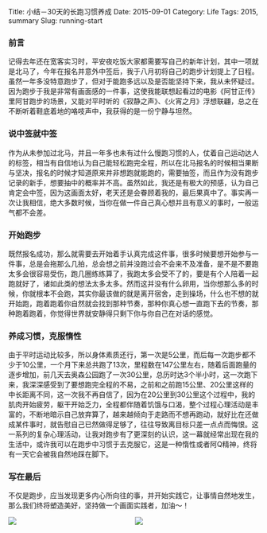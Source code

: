 Title: 小结－30天的长跑习惯养成
Date: 2015-09-01
Category: Life
Tags: 2015, summary
Slug: running-start

### 前言
记得去年还在宽客实习时，平安夜吃饭大家都需要写自己的新年计划，其中一项就是北马了，今年在报名并意外中签后，我于八月初将自己的跑步计划提上了日程。虽然一年多没特意跑步了，但对于能跑多远以及是否能坚持下来，我从未怀疑过。因为跑步于我是非常有画面感的一件事，这使我能联想起看过的电影《阿甘正传》里阿甘跑步的场景，又能对平时听的《寂静之声》、《火宵之月》浮想联翩，总之在不断听着鞋底着地的咯吱声中，我获得的是一份宁静与坦然。

### 说中签就中签
作为从未参加过北马，并且一年多也未有过什么慢跑习惯的人，仗着自己运动达人的标签，相当有自信地认为自己能轻松跑完全程，所以在北马报名的时候相当果断与坚决，报名的时候才知道原来并非想跑就能跑的，需要抽签，而且作为没有跑步记录的新手，想要抽中的概率并不高。虽然如此，我还是有极大的预感，认为自己肯定会中签，因为这画面太好，老天还是会眷顾着我的，最后果真中了。事实再一次让我相信，绝大多数时候，当你在做一件自己真心想并且有意义的事时，一般运气都不会差。

### 开始跑步
既然报名成功，那么就需要去开始着手认真完成这件事，很多时候要想开始参与一件事，总是会拖那么几拍，总会想之前并没跑过会不会来不及准备，是不是不要跑太多会很容易受伤，跑几圈练练算了，我跑太多会受不了的，要是有个人陪着一起跑就好了，诸如此类的想法太多太多。然而这并没有什么卵用，当你想那么多的时候，你就根本不会跑，其实你最该做的就是离开宿舍，走到操场，什么也不想的就开始跑，跑着跑着你自然就会找到那种节奏，那种你真心想一直跑下去的节奏，那种跑着跑着，你觉得世界就安静得只剩下你与你自己在对话的感觉。

### 养成习惯，克服惰性
由于平时运动比较多，所以身体素质还行，第一次是5公里，而后每一次跑步都不少于10公里，一个月下来总共跑了13次，里程数在147公里左右，随着后面跑量的逐步增加，前几天去奥森公园跑了一次30公里，总历时达3个半小时，这一次跑下来，我深深感受到了要想跑完全程的不易，之前和之前跑15公里、20公里这样的中长距离不同，这一次我不再自信了，因为在20公里到30公里这个过程中，我的肌肉开始疲劳，躯干开始乏力，全程都伴随着饥饿与口渴，整个过程心理活动是丰富的，不断地暗示自己放弃算了，越来越倾向于走路而不想再跑动，就好比在还做成某件事时，就告慰自己已然做得足够了，往往导致离目标只差一点点而悔恨。这一系列的复杂心理活动，让我对跑步有了更深刻的认识，这一幕就经常出现在我的生活中，或许我可以在跑步中习惯于去克服它，这是一种惰性或者阿Q精神，终将有一天它会被我自然地踩在脚下。

### 写在最后
不仅是跑步，应当发现更多内心所向往的事，并开始实践它，让事情自然地发生，那么我们终将塑造美好，坚持做一个画面实践者，加油～！
<div style="display: flex; width: 100%; height: 200px">
<img style="flex: 1" src="http://7xja3v.com1.z0.glb.clouddn.com/IMG_0246.jpg"><img style="flex: 1; margin-left: 5px;" src="http://7xja3v.com1.z0.glb.clouddn.com/IMG_0098.jpg">
</div>